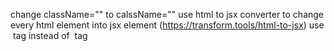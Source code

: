 change className="" to calssName=""
use html to jsx converter to change every html element into jsx element (https://transform.tools/html-to-jsx)
use <img> tag instead of <img> tag
